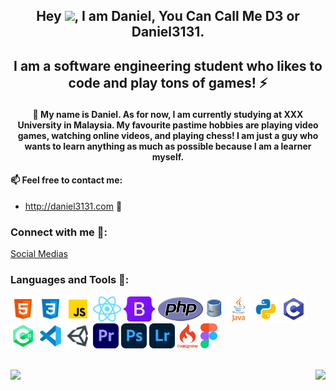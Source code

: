## <p align="center"> Hey <img src="https://media.giphy.com/media/hvRJCLFzcasrR4ia7z/giphy.gif" height="30px">, I am Daniel, You Can Call Me D3 or Daniel3131. </p>

## <p align="center"> I am a software engineering student who likes to code and play tons of games! ⚡ </p>
#### <p align="center"> 🤔 My name is Daniel. As for now, I am currently studying at XXX University in Malaysia. My favourite pastime hobbies are playing video games, watching online videos, and playing chess! I am just a guy who wants to learn anything as much as possible because I am a learner myself. </p>


#### 📫 Feel free to contact me:
- http://daniel3131.com 💬



### Connect with me 🔗:

<p align="left">
<a href="https://linktr.ee/Daniel3131" target="blank">Social Medias</a>
</p>



### Languages and Tools 🔧:

<p align="left"> 
<a href="https://en.wikipedia.org/wiki/HTML"><img src="/assets/html.svg" alt="HTML" height=40"/></a>
<a href="https://en.wikipedia.org/wiki/CSS"><img src="/assets/css.svg" alt="CSS" height="40"/></a>
<a href="https://www.javascript.com/"><img src="/assets/javascript.svg" alt="JavaScript" height="40"/></a>
<a href="https://reactjs.org/"><img src="/assets/reactjs_logo.svg" alt="ReactJS" height="40"/></a>
<a href="https://getbootstrap.com/"><img src="/assets/Bootstrap_logo.svg" alt="Bootstrap" height="40"/></a>
<a href="https://www.php.net/"><img src="/assets/php_logo.svg" alt="PHP" height="40"/></a>
<a href="https://www.mysql.com/"><img src="/assets/mysql_logo.svg" alt="MYSQL" height="40"/></a>
<a href="https://www.java.com/en/"><img src="/assets/java_logo.svg" alt="Java" height="40"/></a>
<a href="https://www.python.org/"><img src="/assets/python.svg" alt="Python" height="40"/></a>
<a href="https://en.wikipedia.org/wiki/C_(programming_language)"><img src="/assets/c programming.svg" alt="C" height="40"/></a>
<a href="https://en.wikipedia.org/wiki/C_Sharp_(programming_language)"><img src="/assets/c sharp.svg" alt="C#" height="40"/></a>
<a href="https://code.visualstudio.com/"><img src="/assets/vscode.svg" alt="Visual Studio" height="40"/></a>
<a href="https://unity.com/"><img src="/assets/unity.svg" alt="Unity" height="40"/></a>
<a href="https://www.adobe.com/my_en/products/premiere.html"><img src="/assets/premierepro_logo.svg" alt="Premiere Pro" height="40"/></a>
<a href="https://www.adobe.com/my_en/products/photoshop.html"><img src="/assets/photoshop_logo.svg" alt="Photoshop" height="40"/></a>
<a href="https://lightroom.adobe.com/"><img src="/assets/lightroom_logo.svg" alt="Lightroom" height="40"/></a>
<a href="https://codeigniter.com/"><img src="/assets/codeigniter_logo.svg" alt="Codeigniter" height="40"/></a>
<a href="https://www.figma.com/"><img src="/assets/figma_logo.svg" alt="Figma" height="40"/></a>
</p>

<br>
 <!-- Github Stats -->
<a href="https://github.com/TheDaniel3131/github-readme-stats">
  <img align=left src="https://github-readme-stats.vercel.app/api?username=TheDaniel3131&theme=blue-green&showicons=true&hide_border=true" width=50%/>
</a>

<!-- Most Used Languages -->
<a href="https://github.com/TheDaniel3131/github-readme-stats">
  <img align=right src="https://github-readme-stats.vercel.app/api/top-langs/?username=TheDaniel3131&theme=blue-green&layout=compact&hide_border=true"/>
</a>



